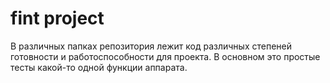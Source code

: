 # fint project
В различных папках репозитория лежит код различных степеней готовности и работоспособности для проекта.
В основном это простые тесты какой-то одной функции аппарата.
